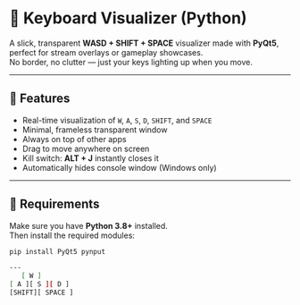 # 🧠 Keyboard Visualizer (Python)

A slick, transparent **WASD + SHIFT + SPACE** visualizer made with **PyQt5**, perfect for stream overlays or gameplay showcases.  
No border, no clutter — just your keys lighting up when you move.

---

## 🚀 Features
- Real-time visualization of `W`, `A`, `S`, `D`, `SHIFT`, and `SPACE`
- Minimal, frameless transparent window
- Always on top of other apps
- Drag to move anywhere on screen  
- Kill switch: **ALT + J** instantly closes it  
- Automatically hides console window (Windows only)

---

## 🧩 Requirements

Make sure you have **Python 3.8+** installed.  
Then install the required modules:

```bash
pip install PyQt5 pynput

---
   [ W ]
[ A ][ S ][ D ]
[SHIFT][ SPACE ]


